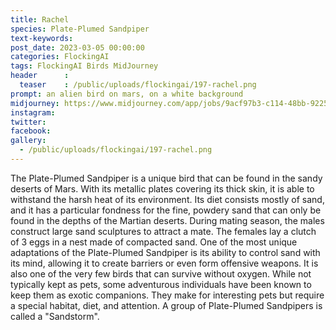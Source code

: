 ```yaml
---
title: Rachel
species: Plate-Plumed Sandpiper
text-keywords: 
post_date: 2023-03-05 00:00:00
categories: FlockingAI
tags: FlockingAI Birds MidJourney 
header      :
  teaser    : /public/uploads/flockingai/197-rachel.png
prompt: an alien bird on mars, on a white background 
midjourney: https://www.midjourney.com/app/jobs/9acf97b3-c114-48bb-9225-8baeea308ea7
instagram: 
twitter: 
facebook: 
gallery: 
  - /public/uploads/flockingai/197-rachel.png
---
```


The Plate-Plumed Sandpiper is a unique bird that can be found in the sandy deserts of Mars. With its metallic plates covering its thick skin, it is able to withstand the harsh heat of its environment. Its diet consists mostly of sand, and it has a particular fondness for the fine, powdery sand that can only be found in the depths of the Martian deserts. During mating season, the males construct large sand sculptures to attract a mate. The females lay a clutch of 3 eggs in a nest made of compacted sand. One of the most unique adaptations of the Plate-Plumed Sandpiper is its ability to control sand with its mind, allowing it to create barriers or even form offensive weapons. It is also one of the very few birds that can survive without oxygen. While not typically kept as pets, some adventurous individuals have been known to keep them as exotic companions. They make for interesting pets but require a special habitat, diet, and attention. A group of Plate-Plumed Sandpipers is called a "Sandstorm".
